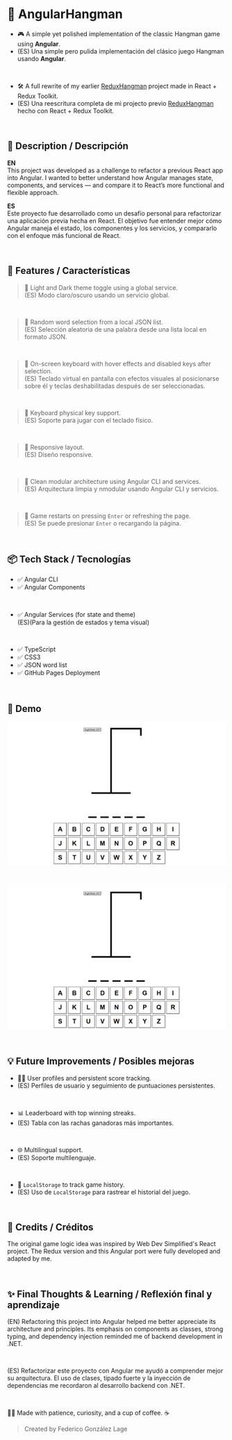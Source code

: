 # 🎯 AngularHangman

* 🎮 A simple yet polished implementation of the classic Hangman game using **Angular**.  
* (ES) Una simple pero pulida implementación del clásico juego Hangman usando **Angular**.

<br>

* 🛠️ A full rewrite of my earlier [ReduxHangman](https://github.com/codenamecoffee/ReduxHangman) project made in React + Redux Toolkit.
* (ES) Una reescritura completa de mi projecto previo [ReduxHangman](https://github.com/codenamecoffee/ReduxHangman) hecho con React + Redux Toolkit.

<br>

## 🧠 Description / Descripción

**EN**  
This project was developed as a challenge to refactor a previous React app into Angular. I wanted to better understand how Angular manages state, components, and services — and compare it to React’s more functional and flexible approach.

**ES**  
Este proyecto fue desarrollado como un desafío personal para refactorizar una aplicación previa hecha en React. El objetivo fue entender mejor cómo Angular maneja el estado, los componentes y los servicios, y compararlo con el enfoque más funcional de React.

<br>

## 🧩 Features / Características

> 🎨 Light and Dark theme toggle using a global service.  
> (ES) Modo claro/oscuro usando un servicio global.

<br>

> 🧠 Random word selection from a local JSON list.  
> (ES) Selección aleatoria de una palabra desde una lista local en formato JSON.

<br>

>🎹 On-screen keyboard with hover effects and disabled keys after selection.  
>(ES) Teclado virtual en pantalla con efectos visuales al posicionarse sobre él y teclas deshabilitadas después de ser seleccionadas.

<br>

>👀 Keyboard physical key support.  
>(ES) Soporte para jugar con el teclado físico. 

<br>

>📱 Responsive layout.  
>(ES) Diseño responsive. 

<br>

>🧩 Clean modular architecture using Angular CLI and services.  
>(ES) Arquitectura limpia y nmodular usando Angular CLI y servicios.

<br>

>🔄 Game restarts on pressing `Enter` or refreshing the page.  
>(ES) Se puede presionar `Enter` o recargando la página.

<br>

## 📦 Tech Stack / Tecnologías

- ✅ Angular CLI
- ✅ Angular Components

<br>

- ✅ Angular Services (for state and theme)  
(ES)(Para la gestión de estados y tema visual)

<br>

- ✅ TypeScript
- ✅ CSS3
- ✅ JSON word list
- ✅ GitHub Pages Deployment

<br>

## 📸 Demo

![Gameplay](./demo1.gif)

<br>

![Dark Mode](./demo2.gif)

<br>

## 💡 Future Improvements / Posibles mejoras

* 🧑‍💼 User profiles and persistent score tracking.
* (ES) Perfiles de usuario y seguimiento de puntuaciones persistentes.

<br>

* 📊 Leaderboard with top winning streaks.
* (ES) Tabla con las rachas ganadoras más importantes.

<br>

* 🌐 Multilingual support.
* (ES) Soporte multilenguaje.

<br>

* 💾 `LocalStorage` to track game history.
* (ES) Uso de `LocalStorage` para rastrear el historial del juego.

<br>

## 🙏 Credits / Créditos

The original game logic idea was inspired by Web Dev Simplified's React project.
The Redux version and this Angular port were fully developed and adapted by me.

<br>

## ✨ Final Thoughts & Learning / Reflexión final y aprendizaje

(EN) Refactoring this project into Angular helped me better appreciate its architecture and principles. Its emphasis on components as classes, strong typing, and dependency injection reminded me of backend development in .NET.

<br>

(ES) Refactorizar este proyecto con Angular me ayudó a comprender mejor su arquitectura. El uso de clases, tipado fuerte y la inyección de dependencias me recordaron al desarrollo backend con .NET.

<br>

👨‍💻 Made with patience, curiosity, and a cup of coffee. ☕
> Created by Federico González Lage